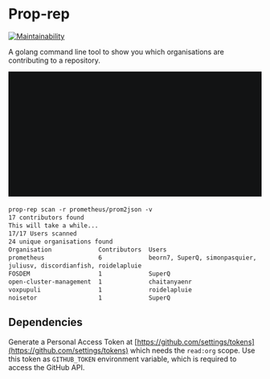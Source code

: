 # Prop-rep

[![Maintainability](https://api.codeclimate.com/v1/badges/0d8492035cb7a262ef8b/maintainability)](https://codeclimate.com/github/AlexsJones/prop-rep/maintainability)

A golang command line tool to show you which organisations are contributing to a repository.

![demo](./images/demo.gif)

```
prop-rep scan -r prometheus/prom2json -v
17 contributors found
This will take a while...
17/17 Users scanned
24 unique organisations found
Organisation             Contributors  Users
prometheus               6             beorn7, SuperQ, simonpasquier, juliusv, discordianfish, roidelapluie
FOSDEM                   1             SuperQ
open-cluster-management  1             chaitanyaenr
voxpupuli                1             roidelapluie
noisetor                 1             SuperQ
```

## Dependencies

Generate a Personal Access Token at [https://github.com/settings/tokens](https://github.com/settings/tokens) which needs the `read:org` scope. Use this token as `GITHUB_TOKEN` environment variable, which is required to access the GitHub API.
